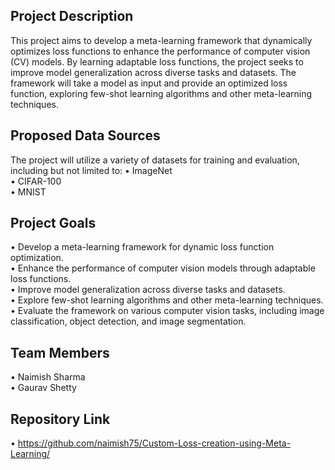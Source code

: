 ## Project Description
This project aims to develop a meta-learning framework that dynamically optimizes loss functions to enhance the performance of computer vision (CV) models. By learning adaptable loss functions, the project seeks to improve model generalization across diverse tasks and datasets. The framework will take a model as input and provide an optimized loss function, exploring few-shot learning algorithms and other meta-learning techniques.


## Proposed Data Sources
The project will utilize a variety of datasets for training and evaluation, including but not limited to:
•⁠  ⁠ImageNet <br>
•⁠  ⁠CIFAR-100 <br>
•⁠  ⁠MNIST <br>

## Project Goals
•⁠  ⁠Develop a meta-learning framework for dynamic loss function optimization. <br>
•⁠  ⁠Enhance the performance of computer vision models through adaptable loss functions. <br>
•⁠  ⁠Improve model generalization across diverse tasks and datasets. <br>
•⁠  ⁠Explore few-shot learning algorithms and other meta-learning techniques. <br>
•⁠  ⁠Evaluate the framework on various computer vision tasks, including image classification, object detection, and image segmentation. <br>

## Team Members
•⁠  ⁠Naimish Sharma <br>
•⁠  ⁠Gaurav Shetty <br>

## Repository Link
•⁠  ⁠https://github.com/naimish75/Custom-Loss-creation-using-Meta-Learning/
